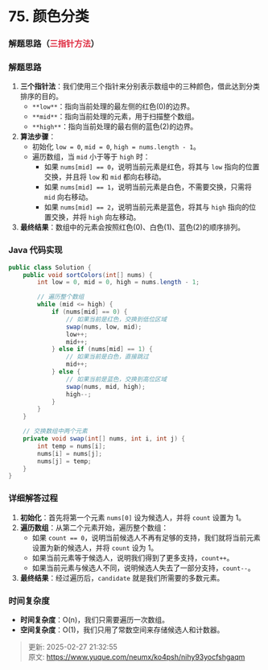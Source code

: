 # 75. 颜色分类

### 解题思路（<font style="color:#DF2A3F;">三指针方法</font>）
### 解题思路
1. **三个指针法**：我们使用三个指针来分别表示数组中的三种颜色，借此达到分类排序的目的。
    - `**low**`：指向当前处理的最左侧的红色(0)的边界。
    - `**mid**`：指向当前处理的元素，用于扫描整个数组。
    - `**high**`：指向当前处理的最右侧的蓝色(2)的边界。
2. **算法步骤**：
    - 初始化 `low = 0`, `mid = 0`, `high = nums.length - 1`。
    - 遍历数组，当 `mid` 小于等于 `high` 时：
        * 如果 `nums[mid] == 0`，说明当前元素是红色，将其与 `low` 指向的位置交换，并且将 `low` 和 `mid` 都向右移动。
        * 如果 `nums[mid] == 1`，说明当前元素是白色，不需要交换，只需将 `mid` 向右移动。
        * 如果 `nums[mid] == 2`，说明当前元素是蓝色，将其与 `high` 指向的位置交换，并将 `high` 向左移动。
3. **最终结果**：数组中的元素会按照红色(0)、白色(1)、蓝色(2)的顺序排列。

### Java 代码实现
```java
public class Solution {
    public void sortColors(int[] nums) {
        int low = 0, mid = 0, high = nums.length - 1;

        // 遍历整个数组
        while (mid <= high) {
            if (nums[mid] == 0) {
                // 如果当前是红色，交换到低位区域
                swap(nums, low, mid);
                low++;
                mid++;
            } else if (nums[mid] == 1) {
                // 如果当前是白色，直接跳过
                mid++;
            } else {
                // 如果当前是蓝色，交换到高位区域
                swap(nums, mid, high);
                high--;
            }
        }
    }

    // 交换数组中两个元素
    private void swap(int[] nums, int i, int j) {
        int temp = nums[i];
        nums[i] = nums[j];
        nums[j] = temp;
    }
}

```

### 详细解答过程
1. **初始化**：首先将第一个元素 `nums[0]` 设为候选人，并将 `count` 设置为 1。
2. **遍历数组**：从第二个元素开始，遍历整个数组：
    - 如果 `count == 0`，说明当前候选人不再有足够的支持，我们就将当前元素设置为新的候选人，并将 `count` 设为 1。
    - 如果当前元素等于候选人，说明我们得到了更多支持，`count++`。
    - 如果当前元素与候选人不同，说明候选人失去了一部分支持，`count--`。
3. **最终结果**：经过遍历后，`candidate` 就是我们所需要的多数元素。

### 时间复杂度
+ **时间复杂度**：O(n)，我们只需要遍历一次数组。
+ **空间复杂度**：O(1)，我们只用了常数空间来存储候选人和计数器。



> 更新: 2025-02-27 21:32:55  
> 原文: <https://www.yuque.com/neumx/ko4psh/nihy93yocfshgaqm>